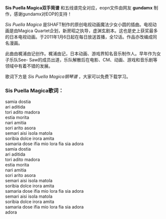 

**Sis Puella Magica双手简谱** 和五线谱完全对应，eopn文件由网友 **gundamx** 制作，感谢gundamx对EOP的支持！

_Sis Puella Magica_ 是SHAFT制作的原创电视动画魔法少女小圆的插曲。电视动画是由Magica
Quartet企划，新房昭之执导，虚渊玄剧本。这也是史上获奖最多的日本电视动画。于2011年1月6日起在每日放送首播，全12话。作品亦改编成同名漫画。

此曲由梶浦由记创作。梶浦由记，日本动画、游戏界知名音乐制作人。早年作为女子乐队See-
Saw的成员出道，乐队解散后在电影、CM、动画、游戏和音乐剧等领域中有着不错的发展。

歌词下方是 _Sis Puella Magica钢琴谱_ ，大家可以免费下载学习。

### Sis Puella Magica歌词：

samia dostia  
ari aditida  
tori adito madora  
estia morita  
nari amitia  
sori arito asora  
semari aisi isola matola  
soribia dolce irora amita  
samaria dose ifia mio lora fia sia adora  
samia dostia  
ari aditida  
tori adito madora  
estia morita  
nari amitia  
sori arito asora  
semari aisi isola matola  
soribia dolce irora amita  
samaria dose ifia mio lora fia sia adora  
semari aisi isola matola  
soribia dolce irora amita  
samaria dose ifia mio lora fia sia adora  
adora

